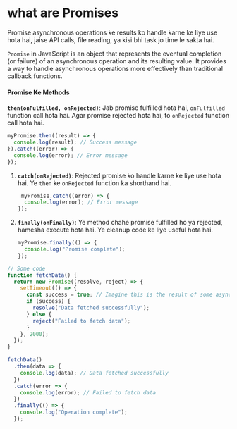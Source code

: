 # what are Promises

Promise asynchronous operations ke results ko handle karne ke liye use hota hai, jaise API calls, file reading, ya kisi bhi task jo time le sakta hai.

`Promise` in JavaScript is an object that represents the eventual completion (or failure) of an asynchronous operation and its resulting value. It provides a way to handle asynchronous operations more effectively than traditional callback functions.

#### Promise Ke Methods

**`then(onFulfilled, onRejected)`**: Jab promise fulfilled hota hai, `onFulfilled` function call hota hai. Agar promise rejected hota hai, to `onRejected` function call hota hai.

```javascript
myPromise.then((result) => {
  console.log(result); // Success message
}).catch((error) => {
  console.log(error); // Error message
});
```

1.  **`catch(onRejected)`**: Rejected promise ko handle karne ke liye use hota hai. Ye `then` ke `onRejected` function ka shorthand hai.

    ```javascript
     myPromise.catch((error) => {
      console.log(error); // Error message
    });
    ```
2.  **`finally(onFinally)`**: Ye method chahe promise fulfilled ho ya rejected, hamesha execute hota hai. Ye cleanup code ke liye useful hota hai.

    ```javascript
    myPromise.finally(() => {
      console.log("Promise complete");
    });


    ```

```javascript
// Some code
function fetchData() {
  return new Promise((resolve, reject) => {
    setTimeout(() => {
      const success = true; // Imagine this is the result of some async operation
      if (success) {
        resolve("Data fetched successfully");
      } else {
        reject("Failed to fetch data");
      }
    }, 2000);
  });
}

fetchData()
  .then(data => {
    console.log(data); // Data fetched successfully
  })
  .catch(error => {
    console.log(error); // Failed to fetch data
  })
  .finally(() => {
    console.log("Operation complete");
  });

```
